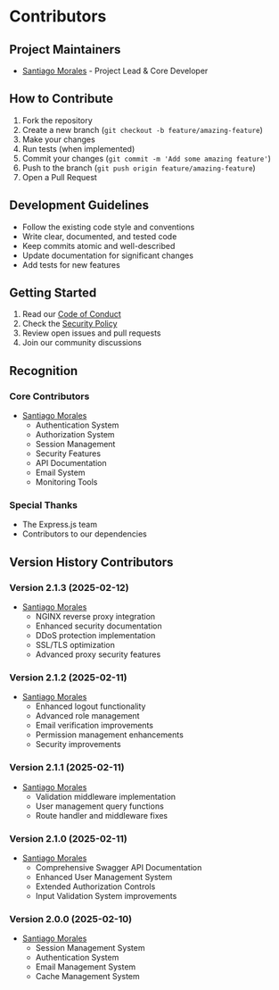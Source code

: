# Contributors

## Project Maintainers

- [Santiago Morales](https://github.com/santiadjmc) - Project Lead & Core Developer

## How to Contribute

1. Fork the repository
2. Create a new branch (`git checkout -b feature/amazing-feature`)
3. Make your changes
4. Run tests (when implemented)
5. Commit your changes (`git commit -m 'Add some amazing feature'`)
6. Push to the branch (`git push origin feature/amazing-feature`)
7. Open a Pull Request

## Development Guidelines

- Follow the existing code style and conventions
- Write clear, documented, and tested code
- Keep commits atomic and well-described
- Update documentation for significant changes
- Add tests for new features

## Getting Started

1. Read our [Code of Conduct](./CONTRIBUTORS_CODE_OF_CONDUCT.md)
2. Check the [Security Policy](./SECURITY.md)
3. Review open issues and pull requests
4. Join our community discussions

## Recognition

### Core Contributors

- [Santiago Morales](https://github.com/santiadjmc)
  - Authentication System
  - Authorization System
  - Session Management
  - Security Features
  - API Documentation
  - Email System
  - Monitoring Tools

### Special Thanks

- The Express.js team
- Contributors to our dependencies

## Version History Contributors

### Version 2.1.3 (2025-02-12)
- [Santiago Morales](https://github.com/santiadjmc)
  - NGINX reverse proxy integration
  - Enhanced security documentation
  - DDoS protection implementation
  - SSL/TLS optimization
  - Advanced proxy security features

### Version 2.1.2 (2025-02-11)
- [Santiago Morales](https://github.com/santiadjmc)
  - Enhanced logout functionality
  - Advanced role management
  - Email verification improvements
  - Permission management enhancements
  - Security improvements

### Version 2.1.1 (2025-02-11)
- [Santiago Morales](https://github.com/santiadjmc)
  - Validation middleware implementation
  - User management query functions
  - Route handler and middleware fixes

### Version 2.1.0 (2025-02-11)
- [Santiago Morales](https://github.com/santiadjmc)
  - Comprehensive Swagger API Documentation
  - Enhanced User Management System
  - Extended Authorization Controls
  - Input Validation System improvements

### Version 2.0.0 (2025-02-10)
- [Santiago Morales](https://github.com/santiadjmc)
  - Session Management System
  - Authentication System
  - Email Management System
  - Cache Management System